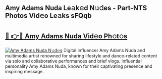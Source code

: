 ## Amy Adams Nuda Le𝚊k𝚎d N𝚞𝚍es - Part-NTS Photos Vid𝚎o Le𝚊ks sFQqb

# <h2><a href="http://fbde2q.evod.top/?m=Amy+Adams+Nuda">🔗 👉🔴 Amy Adams Nuda Vid𝚎o Ph𝚘t𝚘s</a></h2>

[![Amy Adams Nuda N𝚞d𝚎s](https://i.imgur.com/8V9OHl7.gif)](http://fbde2q.evod.top/?m=Amy+Adams+Nuda)
Digital influencer Amy Adams Nuda and multimedia artist renowned for sharing lifestyle and dance-related content via solo and collaborative performances and brief vlogs. Influential personality Amy Adams Nuda, known for their captivating presence and inspiring message. 
